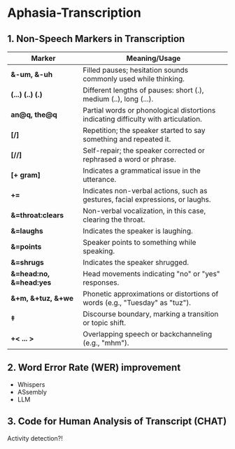 # Aphasia-Transcription

## 1. Non-Speech Markers in Transcription

| Marker                | Meaning/Usage |
|-----------------------|--------------|
| **&-um, &-uh**       | Filled pauses; hesitation sounds commonly used while thinking. |
| **(...) (..) (.)**   | Different lengths of pauses: short (.), medium (..), long (...). |
| **an@q, the@q**      | Partial words or phonological distortions indicating difficulty with articulation. |
| **[/]**              | Repetition; the speaker started to say something and repeated it. |
| **[//]**             | Self-repair; the speaker corrected or rephrased a word or phrase. |
| **[+ gram]**         | Indicates a grammatical issue in the utterance. |
| **+=**               | Indicates non-verbal actions, such as gestures, facial expressions, or laughs. |
| **&=throat:clears**  | Non-verbal vocalization, in this case, clearing the throat. |
| **&=laughs**         | Indicates the speaker is laughing. |
| **&=points**         | Speaker points to something while speaking. |
| **&=shrugs**         | Indicates the speaker shrugged. |
| **&=head:no, &=head:yes** | Head movements indicating "no" or "yes" responses. |
| **&+m, &+tuz, &+we** | Phonetic approximations or distortions of words (e.g., "Tuesday" as "tuz"). |
| **‡**               | Discourse boundary, marking a transition or topic shift. |
| **+< ... >**        | Overlapping speech or backchanneling (e.g., "mhm"). |

## 2. Word Error Rate (WER) improvement

- Whispers
- ASsembly
- LLM

## 3. Code for Human Analysis of Transcript (CHAT)

Activity detection?!


